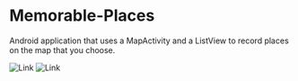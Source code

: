 # Memorable-Places
Android application that uses a MapActivity and a ListView to record places on the map that you choose.

![Link](https://imgur.com/tYHZ5vU.png)
![Link](https://imgur.com/XSZznIk.png)
